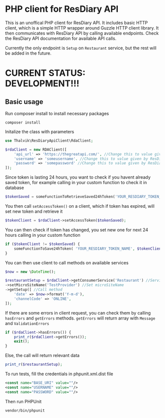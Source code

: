 PHP client for ResDiary API
========

This is an unoffical PHP client for ResDiary API. It includes basic HTTP client, which is a simple
HTTP wrapper around Guzzle HTTP client library. It then communicates with ResDiary API by calling 
available endpoints. Check the ResDiary API documentation for available API calls.

Currently the only endpoint is `Setup` on `Restaurant` service, but the rest will be added in
the future.

CURRENT STATUS: DEVELOPMENT!!!
========

Basic usage
------------------------

Run composer install to install necessary packages

`composer install`


Initalize the class with parameters


```php
use Thalvik\ResDiaryApiClient\RdaClient;

$rdaClient = new RDAClient([
	'api_url' => 'https://thegreatapi.com/', //Change this to value given by ResDiary
	'username' => 'someusername', //Change this to value given by ResDiary
	'password' => 'somepassword' //Change this to value given by ResDiary
]);
```

Since token is lasting 24 hours, you want to check if you havent already saved token, for example calling in
your custom function to check it in database

```php
$tokenSaved = someFunctionToRetrieveSaved24hToken('YOUR_RESDIARY_TOKEN_NAME');
```

You then call `setAccessToken()` on a client, which if token has expired, will set new token and retrieve it
```php
$tokenClient = $rdaClient->setAccessToken($tokenSaved);
```

You can then check if token has changed, you set new one for next 24 hours calling in your custom function
```php
if ($tokenClient != $tokenSaved) {
	someFunctionToSave24hToken( 'YOUR_RESDIARY_TOKEN_NAME', $tokenClient);
}
```
You can then use client to call methods on available services
```php
$now = new \DateTime();

$restaurantSetup = $rdaClient->getConsumerService('Restaurant') //Service name
->setMicroSiteName('TestProvider') //Set microSiteName
->getSetup([ //Call method
	'date' => $now->format('Y-m-d'),
	'channelCode' => 'ONLINE',
]);
```

If there are some errors in client request, you can check them by calling `hasErrors` and `getErrors` methods. `getErrors`
will return array with `Message` and `ValidationErrors`

```php
if ($rdaClient->hasErrors()) {
	print_r($rdaClient->getErrors());
	exit();
}
```

Else, the call will return relevant data
```php
print_r($restaurantSetup);
```

To run tests, fill the credentials in phpunit.xml.dist file

```xml
<const name="BASE_URI" value=""/>
<const name="USERNAME" value=""/>
<const name="PASSWORD" value=""/>
```

Then run PHPUnit

`vendor/bin/phpunit`

